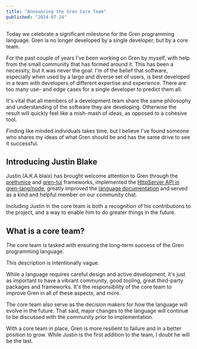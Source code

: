 ```yaml
---
title: "Announcing the Gren Core Team"
published: "2024-07-24"
---
```


Today we celebrate a significant milestone for the Gren programming language. Gren is no longer developed by a single developer, but by a core team.

For the past couple of years I've been working on Gren by myself, with help from the small community that has formed around it. This has been a necessity, but it was never the goal. I'm of the belief that software, especially when used by a large and diverse set of users, is best developed in a team with developers of different expertise and experience. There are too many use- and edge cases for a single developer to predict them all.

It's vital that all members of a development team share the same philosophy and understanding of the software they are developing. Otherwise the result will quickly feel like a mish-mash of ideas, as opposed to a cohesive tool.

Finding like minded individuals takes time, but I believe I've found someone who shares my ideas of what Gren should be and has the same drive to see it successful.

## Introducing Justin Blake

Justin (A.K.A blaix) has brought welcome attention to Gren through the [prettynice](https://github.com/blaix/prettynice) and [gren-tui](https://github.com/blaix/gren-tui) frameworks, implemented the [HttpServer API in gren-lang/node](https://packages.gren-lang.org/package/gren-lang/node/version/latest/module/HttpServer), greatly improved the [language documentation](https://gren-lang.org/book/) and served as a kind and helpful member on our community chat.

Including Justin in the core team is both a recognition of his contributions to the project, and a way to enable him to do greater things in the future.

## What is a core team?

The core team is tasked with ensuring the long-term success of the Gren programming language.

This description is intentionally vague.

While a language requires careful design and active development, it's just as important to have a vibrant community, good tooling, great third-party packages and frameworks. It's the responsibility of the core team to improve Gren in all of these aspects, and more.

The core team also serve as the decision makers for how the language will evolve in the future. That said, major changes to the language will continue to be discussed with the community prior to implementation.

With a core team in place, Gren is more resilient to failure and in a better position to grow. While Justin is the first addition  to the team, I doubt he will be the last.
